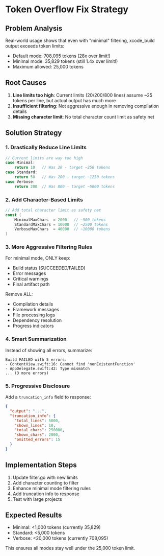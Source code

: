 # Token Overflow Fix Strategy

## Problem Analysis

Real-world usage shows that even with "minimal" filtering, xcode_build output exceeds token limits:
- Default mode: 708,095 tokens (28x over limit!)
- Minimal mode: 35,829 tokens (still 1.4x over limit!)
- Maximum allowed: 25,000 tokens

## Root Causes

1. **Line limits too high**: Current limits (20/200/800 lines) assume ~25 tokens per line, but actual output has much more
2. **Insufficient filtering**: Not aggressive enough in removing compilation details
3. **Missing character limit**: No total character count limit as safety net

## Solution Strategy

### 1. Drastically Reduce Line Limits
```go
// Current limits are way too high
case Minimal:
    return 10   // Was 20 - target ~250 tokens
case Standard:  
    return 50   // Was 200 - target ~1250 tokens  
case Verbose:
    return 200  // Was 800 - target ~5000 tokens
```

### 2. Add Character-Based Limits
```go
// Add total character limit as safety net
const (
    MinimalMaxChars  = 2000   // ~500 tokens
    StandardMaxChars = 10000  // ~2500 tokens
    VerboseMaxChars  = 40000  // ~10000 tokens
)
```

### 3. More Aggressive Filtering Rules

For minimal mode, ONLY keep:
- Build status (SUCCEEDED/FAILED)
- Error messages
- Critical warnings
- Final artifact path

Remove ALL:
- Compilation details
- Framework messages
- File processing logs
- Dependency resolution
- Progress indicators

### 4. Smart Summarization

Instead of showing all errors, summarize:
```
Build FAILED with 5 errors:
- ContentView.swift:16: Cannot find 'nonExistentFunction'
- AppDelegate.swift:42: Type mismatch
... (3 more errors)
```

### 5. Progressive Disclosure

Add a `truncation_info` field to response:
```json
{
  "output": "...",
  "truncation_info": {
    "total_lines": 5000,
    "shown_lines": 10,
    "total_chars": 250000,
    "shown_chars": 2000,
    "omitted_errors": 15
  }
}
```

## Implementation Steps

1. Update filter.go with new limits
2. Add character counting to filter
3. Enhance minimal mode filtering rules
4. Add truncation info to response
5. Test with large projects

## Expected Results

- Minimal: <1,000 tokens (currently 35,829)
- Standard: <5,000 tokens  
- Verbose: <20,000 tokens (currently 708,095)

This ensures all modes stay well under the 25,000 token limit.